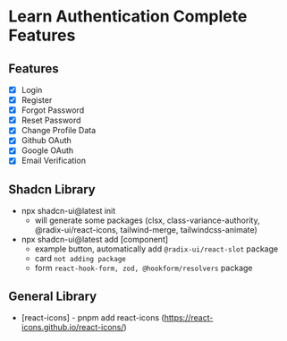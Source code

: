 # Learn Authentication Complete Features

## Features

-  [x] Login
-  [x] Register
-  [x] Forgot Password
-  [x] Reset Password
-  [x] Change Profile Data
-  [x] Github OAuth
-  [x] Google OAuth
-  [x] Email Verification

## Shadcn Library

-  npx shadcn-ui@latest init
   -  will generate some packages (clsx, class-variance-authority, @radix-ui/react-icons, tailwind-merge, tailwindcss-animate)
-  npx shadcn-ui@latest add [component]
   -  example button, automatically add `@radix-ui/react-slot` package
   -  card `not adding package`
   -  form `react-hook-form, zod, @hookform/resolvers` package

## General Library

-  [react-icons] - pnpm add react-icons (https://react-icons.github.io/react-icons/)
